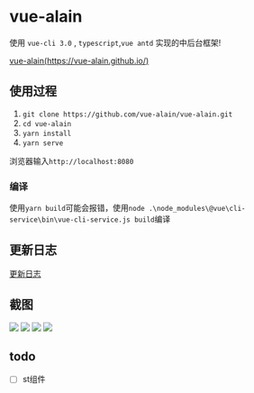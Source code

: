 # vue-alain
使用 `vue-cli 3.0` , `typescript`,`vue antd` 实现的中后台框架!

[vue-alain(https://vue-alain.github.io/)](https://vue-alain.github.io/)

## 使用过程
1. `git clone https://github.com/vue-alain/vue-alain.git`
2. `cd vue-alain`
3. `yarn install`
4. `yarn serve`

浏览器输入`http://localhost:8080`

### 编译
使用`yarn build`可能会报错，使用`node .\node_modules\@vue\cli-service\bin\vue-cli-service.js build`编译

## 更新日志
[更新日志](./CHANGELOG.md)

## 截图
![](/_screenshot/login.png)
![](/_screenshot/main1.png)
![](/_screenshot/main2.png)
![](/_screenshot/main3.png)

## todo
- [ ] st组件